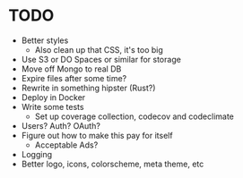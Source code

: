 # TODO

* Better styles
  * Also clean up that CSS, it's too big
* Use S3 or DO Spaces or similar for storage
* Move off Mongo to real DB
* Expire files after some time?
* Rewrite in something hipster (Rust?)
* Deploy in Docker
* Write some tests
  * Set up coverage collection, codecov and codeclimate
* Users? Auth? OAuth?
* Figure out how to make this pay for itself
  * Acceptable Ads?
* Logging
* Better logo, icons, colorscheme, meta theme, etc
